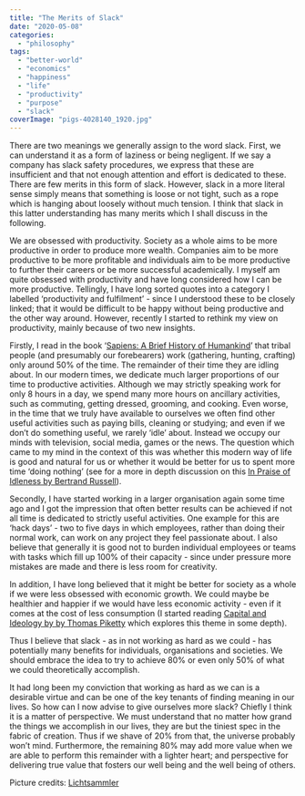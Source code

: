 ```yaml
---
title: "The Merits of Slack"
date: "2020-05-08"
categories: 
  - "philosophy"
tags: 
  - "better-world"
  - "economics"
  - "happiness"
  - "life"
  - "productivity"
  - "purpose"
  - "slack"
coverImage: "pigs-4028140_1920.jpg"
---
```


There are two meanings we generally assign to the word slack. First, we can understand it as a form of laziness or being negligent. If we say a company has slack safety procedures, we express that these are insufficient and that not enough attention and effort is dedicated to these. There are few merits in this form of slack. However, slack in a more literal sense simply means that something is loose or not tight, such as a rope which is hanging about loosely without much tension. I think that slack in this latter understanding has many merits which I shall discuss in the following.

We are obsessed with productivity. Society as a whole aims to be more productive in order to produce more wealth. Companies aim to be more productive to be more profitable and individuals aim to be more productive to further their careers or be more successful academically. I myself am quite obsessed with productivity and have long considered how I can be more productive. Tellingly, I have long sorted quotes into a category I labelled ‘productivity and fulfilment’ - since I understood these to be closely linked; that it would be difficult to be happy without being productive and the other way around. However, recently I started to rethink my view on productivity, mainly because of two new insights.

Firstly, I read in the book ‘[Sapiens: A Brief History of Humankind](https://www.goodreads.com/review/show/2426442508)’ that tribal people (and presumably our forebearers) work (gathering, hunting, crafting) only around 50% of the time. The remainder of their time they are idling about. In our modern times, we dedicate much larger proportions of our time to productive activities. Although we may strictly speaking work for only 8 hours in a day, we spend many more hours on ancillary activities, such as commuting, getting dressed, grooming, and cooking. Even worse, in the time that we truly have available to ourselves we often find other useful activities such as paying bills, cleaning or studying; and even if we don’t do something useful, we rarely ‘idle’ about. Instead we occupy our minds with television, social media, games or the news. The question which came to my mind in the context of this was whether this modern way of life is good and natural for us or whether it would be better for us to spent more time ‘doing nothing’ (see for a more in depth discussion on this [In Praise of Idleness by Bertrand Russell](https://harpers.org/archive/1932/10/in-praise-of-idleness/)).

Secondly, I have started working in a larger organisation again some time ago and I got the impression that often better results can be achieved if not all time is dedicated to strictly useful activities. One example for this are ‘hack days’ - two to five days in which employees, rather than doing their normal work, can work on any project they feel passionate about. I also believe that generally it is good not to burden individual employees or teams with tasks which fill up 100% of their capacity - since under pressure more mistakes are made and there is less room for creativity.

In addition, I have long believed that it might be better for society as a whole if we were less obsessed with economic growth. We could maybe be healthier and happier if we would have less economic activity - even if it comes at the cost of less consumption (I started reading [Capital and Ideology by by Thomas Piketty](https://en.wikipedia.org/wiki/Capital_and_Ideology) which explores this theme in some depth).

Thus I believe that slack - as in not working as hard as we could - has potentially many benefits for individuals, organisations and societies. We should embrace the idea to try to achieve 80% or even only 50% of what we could theoretically accomplish.

It had long been my conviction that working as hard as we can is a desirable virtue and can be one of the key tenants of finding meaning in our lives. So how can I now advise to give ourselves more slack? Chiefly I think it is a matter of perspective. We must understand that no matter how grand the things we accomplish in our lives, they are but the tiniest spec in the fabric of creation. Thus if we shave of 20% from that, the universe probably won’t mind. Furthermore, the remaining 80% may add more value when we are able to perform this remainder with a lighter heart; and perspective for delivering true value that fosters our well being and the well being of others.

Picture credits: [Lichtsammler](https://pixabay.com/photos/pigs-cute-funny-dirty-animals-4028140/)
